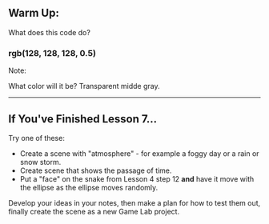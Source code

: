 ## Warm Up:

What does this code do?

### rgb(128, 128, 128, 0.5)

Note:

What color will it be? Transparent midde gray.

---

## If You've Finished Lesson 7...

Try one of these:

* Create a scene with "atmosphere" - for example a foggy day or a rain or snow storm.
* Create scene that shows the passage of time.
* Put a "face" on the snake from Lesson 4 step 12 **and** have it move with the ellipse as the ellipse moves randomly.

Develop your ideas in your notes, then make a plan for how to test them out, finally create the scene as a new Game Lab project.
